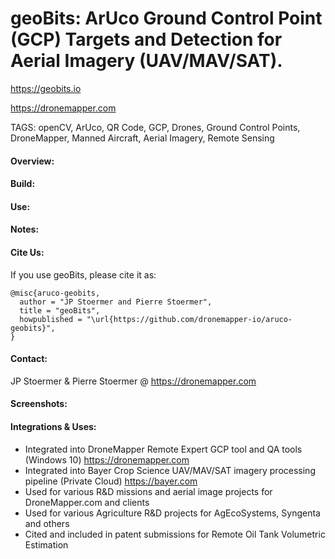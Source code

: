 # geoBits: ArUco Ground Control Point (GCP) Targets and Detection for Aerial Imagery (UAV/MAV/SAT).
https://geobits.io 

https://dronemapper.com

TAGS: openCV, ArUco, QR Code, GCP, Drones, Ground Control Points, DroneMapper, Manned Aircraft, Aerial Imagery, Remote Sensing

#### Overview:

#### Build:

#### Use:

#### Notes:

#### Cite Us:

If you use geoBits, please cite it as:

```
@misc{aruco-geobits,
  author = "JP Stoermer and Pierre Stoermer",
  title = "geoBits",
  howpublished = "\url{https://github.com/dronemapper-io/aruco-geobits}",
}
```

#### Contact:
JP Stoermer & Pierre Stoermer @ https://dronemapper.com

#### Screenshots:

#### Integrations & Uses:

- Integrated into DroneMapper Remote Expert GCP tool and QA tools (Windows 10) https://dronemapper.com
- Integrated into Bayer Crop Science UAV/MAV/SAT imagery processing pipeline (Private Cloud) https://bayer.com
- Used for various R&D missions and aerial image projects for DroneMapper.com and clients
- Used for various Agriculture R&D projects for AgEcoSystems, Syngenta and others
- Cited and included in patent submissions for Remote Oil Tank Volumetric Estimation